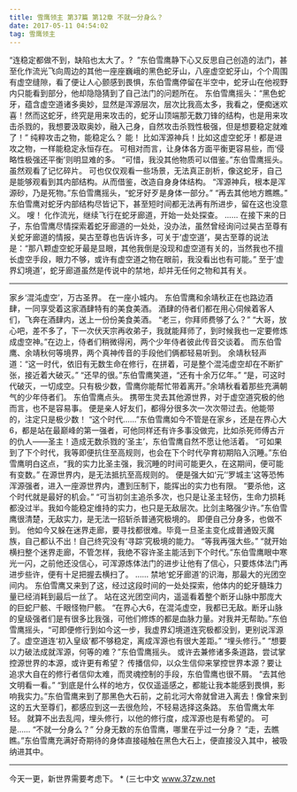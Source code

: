```yaml
---
title: 雪鹰领主 第37篇 第12章 不就一分身么？
date: 2017-05-11 04:54:02
tag: 雪鹰领主
---
```


“连稳定都做不到，缺陷也太大了。?  ”东伯雪鹰静下心又反思自己创造的法门，甚至化作流光飞向周边的其他一座座巍峨的黑色蛇牙山，八座虚空蛇牙山，个个周围有虚空缝隙，看了便让人心颤感到畏惧，东伯雪鹰停留在半空中，蛇牙山在他视野内只能看到部分，他却隐隐猜到了自己法门的问题所在。
东伯雪鹰摇头：“黑色蛇牙，蕴含虚空道诸多奥妙，显然是浑源层次，层次比我高太多，我看之，便痴迷欢喜！然而这蛇牙，终究是用来攻击的，蛇牙山顶端那无数刀锋的结构，也是用来攻击杀戮的，我想要汲取奥妙，融入己身，自然攻击杀戮性极强，但是想要稳定就难了！”
纯粹攻击之物，能稳定么？
能！
比如浑源神兵！比如这虚空蛇牙！都是进攻之物，一样能稳定永恒存在。
可相对而言，让身体各方面平衡更容易些，而‘侵略性极强还平衡’则明显难的多。
“可惜，我没其他物质可以借鉴。”东伯雪鹰摇头。
虽然观看了记忆碎片。
可也仅仅观看一些场景，无法真正剖析，像这蛇牙，自己是能够观看到其内部结构。从而借鉴，改造自身身体结构。
“浑源神兵，根本是浑源砂，乃是死物。”东伯雪鹰摇头，“蛇牙好歹是身体一部分。”
“再去其他地方瞧瞧。”
东伯雪鹰对蛇牙内部结构尽皆记下，甚至短时间都无法再有所进步，留在这也没意义。
嗖！
化作流光，继续飞行在蛇牙廊道，开始一处处探查。
……
在接下来的日子，东伯雪鹰尽情探索着蛇牙廊道的一处处，没办法，虽然曾经询问过昊古至尊有关蛇牙廊道的情报，昊古至尊也告诉许多，可关于‘虚空道’，昊古至尊的说法是：“那八颗虚空蛇牙最是显眼，其他我倒是没现和虚空道有关的，当然我也不擅长虚空手段，眼力不够，或许有虚空道之物在眼前，我没看出也有可能。”
至于‘虚界幻境道’，蛇牙廊道虽然是传说中的禁地，却并无任何之物和其有关。
******
家乡‘混沌虚空’，万古圣界。
在一座小城内。
东伯雪鹰和余靖秋正在也路边酒肆，一同享受着这家酒肆特有的美食美酒。
酒肆的侍者们都在用心伺候着客人们，飞奔在酒肆内，送上一份份美食美酒。
“老三，你拜师费够了么？”
“大哥，放心吧，差不多了，下一次伏天宗再收弟子，我就能拜师了，到时候我也一定要修炼成虚空神。”在边上，侍者们稍微得闲，两个少年侍者彼此传音交谈着。
而东伯雪鹰、余靖秋何等境界，两个真神传音的手段他们俩都轻易听到。
余靖秋轻声道：“这一时代，依旧有无数生命在修行，在拼着，可是整个混沌虚空却在不断扩张，接近着大破灭。”
“还早的很。”东伯雪鹰笑道，“还有十余万亿年。”
“是，可这时代破灭，一切成空。只有极少数，雪鹰你能帮忙带着离开。”余靖秋看着那些充满朝气的少年侍者们。
东伯雪鹰点头。
携带生灵去其他源世界，对于虚空道究极的他而言，也不是容易事。
便是亲人好友们，都得分很多次一次次带过去。他能带的，注定只是极少数！
“这个时代……”东伯雪鹰如今不管是在家乡，还是在界心大6，都是站在最巅峰的第一强者，可他同样还有许多事没做完，比如杀死师傅古亓的仇人——圣主！造成无数杀戮的‘圣主’，东伯雪鹰自然不愿让他活着。
“可如果到了下个时代，我等即便抗住至高规则，也会在下个时代孕育初期陷入沉睡。”东伯雪鹰明白这点，“我的实力比圣主强，我沉睡的时间可能更久，在这期间，便可能有变数。”
在源世界内，是无法抵抗至高规则的。
便是强大如‘元’‘罗城主’这等恐怖浑源强者，进入一座源世界内，遭到压制下，能挥出的实力也有限。
“要杀他，这个时代就是最好的机会。”
“可当初剑主追杀多次，也只是让圣主轻伤，生命力损耗都没过半。我如今能稳定维持的实力，也只是无敌层次。比剑主略强少许。”东伯雪鹰很清楚，无敌实力，是无法一招斩杀普通究极境的。
即便自己分身多，也做不到。
他如今又躲在迷界走廊，要寻找都很难。毕竟一旦圣主变化成普通毁灭魔族，自己都认不出！自己终究没有‘寻踪’究极境的能力。
“等我再强大些。”
“就开始横扫整个迷界走廊，不管怎样，我绝不容许圣主能活到下个时代。”东伯雪鹰眼中寒光一闪，之前他还没信心，可浑源炼体法门的进步让他有了信心，只要炼体法门再进步些许，便有十足把握去横扫了。
……
禁地‘蛇牙廊道’的识海，那最大的光团空间内。
东伯雪鹰又来到了这，经过这段时间的一处处探索，他体内的蛇牙髓珠力量已经消耗到最后一丝了。
站在这光团空间内，遥遥看着整个断牙山脉中那庞大的巨蛇尸骸、千眼怪物尸骸。
“在界心大6，在混沌虚空，我都已无敌。断牙山脉的皇级强者们是有很多比我强，可他们修炼的都是血脉力量。对我并无帮助。”东伯雪鹰摇头，“可即便修行到如今这一步，我虚界幻境道连究极都没到，更别说浑源了。虚空道连‘初入皇级’都不够稳定，离成浑源也有很大差距。”
“埋头修行。”
“想要以力破法成就浑源，何等的难？”东伯雪鹰摇头。
或许去兼修诸多条道路，尝试掌控源世界的本源，或许更有希望？
传播信仰，以众生信仰来掌控世界本源？要让追求大自在的修行者信仰太难，而灵魂控制的手段，东伯雪鹰也很不屑。
“去其他文明看一看。”
“到底是什么样的地方，仅仅遥遥感之，都能让我本能感到畏惧，影响我实力。”东伯雪鹰来到了那黑色大石前，之前北河大帝就曾进入离去！像曾来到这的五大至尊们，都感应到这一去很危险，不轻易选择这条路。
东伯雪鹰太年轻。
就算不出去乱闯，埋头修行，以他的修行度，成浑源也是有希望的。
可是……
“不就一分身么？”
分身无数的东伯雪鹰，哪里在乎过一分身？
“走，去瞧瞧。”东伯雪鹰充满好奇期待的身体直接碰触在黑色大石上，便直接没入其中，被吸纳进其中。
******
今天一更，新世界需要考虑下。
*
(三七中文 www.37zw.net